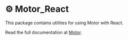 # ⚙ Motor_React

This package contains utilities for using Motor with React.

Read the full documentation at [Motor](https://github.com/sidiousvic/motor).
